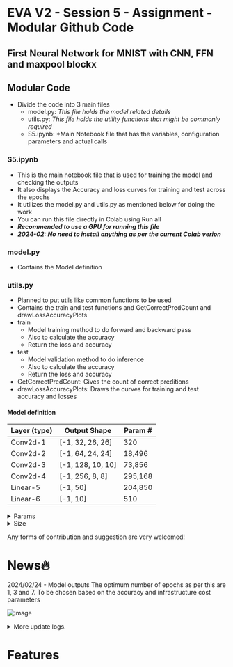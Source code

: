 # EVA V2 - Session 5 - Assignment - Modular Github Code
## First Neural Network for MNIST with CNN, FFN and maxpool blockx

## Modular Code
- Divide the code into 3 main files
    - model.py: *This file holds the model related details*
    - utils.py: *This file holds the utility functions that might be commonly required*
    - S5.ipynb: *Main Notebook file that has the variables, configuration parameters and actual calls

### S5.ipynb
- This is the main notebook file that is used for training the model and checking the outputs
- It also displays the Accuracy and loss curves for training and test across the epochs
- It utilizes the model.py and utils.py as mentioned below for doing the work
- You can run this file directly in Colab using Run all
- ***Recommended to use a GPU for running this file***
- ***2024-02: No need to install anything as per the current Colab verion***

### model.py
- Contains the Model definition

### utils.py
- Planned to put utils like common functions to be used
- Contains the train and test functions and GetCorrectPredCount and drawLossAccuracyPlots
- train
    - Model training method to do forward and backward pass
    - Also to calculate the accuracy
    - Return the loss and accuracy
- test
    - Model validation method to do inference
    - Also to calculate the accuracy
    - Return the loss and accuracy
- GetCorrectPredCount: Gives the count of correct preditions
- drawLossAccuracyPlots: Draws the curves for training and test accuracy and losses

#### Model definition
| Layer (type) | Output Shape | Param # |
|-------|----------|---------------|
| Conv2d-1 | [-1, 32, 26, 26] |     320  |
| Conv2d-2 | [-1, 64, 24, 24] |  18,496  |
| Conv2d-3 | [-1, 128, 10, 10]|   73,856 |
| Conv2d-4 | [-1, 256, 8, 8]  |295,168   |
| Linear-5 |         [-1, 50] | 204,850  |
| Linear-6 |         [-1, 10] |     510  |

<details>
<summary>Params</summary>
  
  - Total params: 593,200
  - Trainable params: 593,200
  - Non-trainable params: 0
</details>

<details>
<summary>Size</summary>
  
  - Input size (MB): 0.00
  - Forward/backward pass size (MB): 0.67
  - Params size (MB): 2.26
  - Estimated Total Size (MB): 2.94
</details>

Any forms of contribution and suggestion are very welcomed!

# News🔥

2024/02/24 - Model outputs
The optimum number of epochs as per this are 1, 3 and 7. To be chosen based on the accuracy and infrastructure cost parameters

![image](https://github.com/ChintanShahDS/S5/assets/94432132/1dc14fd7-1135-42dd-8360-eebe31d322a3)


<details>
  <summary> More update logs. </summary>
2024/02/20 - Code modularized and ran in Colab

2024/02/22 - Checkin to Github and README.md created
</details>

# Features
